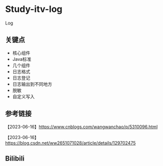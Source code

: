 # Study-itv-log #

Log



## 关键点

- 核心组件
- Java标准
- 几个组件
- 日志格式
- 日志登记
- 日志输出到不同地方
- 脱敏
- 自定义写入









## 参考链接

【2023-06-16】https://www.cnblogs.com/wangwanchao/p/5310096.html

【2023-06-16】https://blog.csdn.net/ww2651071028/article/details/129702475

## Bilibili

